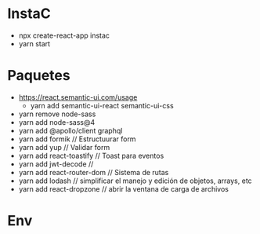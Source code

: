 # InstaC
- npx create-react-app instac
- yarn start

# Paquetes
- https://react.semantic-ui.com/usage
    - yarn add semantic-ui-react semantic-ui-css
- yarn remove node-sass
- yarn add node-sass@4
- yarn add @apollo/client graphql
- yarn add formik   // Estructuurar form
- yarn add yup      // Validar form
- yarn add react-toastify   // Toast para eventos
- yarn add jwt-decode       // 
- yarn add react-router-dom     // Sistema de rutas
- yarn add lodash           // simplificar el manejo y edición de objetos, arrays, etc
- yarn add react-dropzone       // abrir la ventana de carga de archivos

# Env